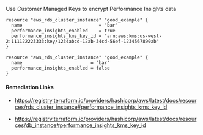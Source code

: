 
Use Customer Managed Keys to encrypt Performance Insights data

```hcl
resource "aws_rds_cluster_instance" "good_example" {
  name                            = "bar"
  performance_insights_enabled    = true
  performance_insights_kms_key_id = "arn:aws:kms:us-west-2:111122223333:key/1234abcd-12ab-34cd-56ef-1234567890ab"
}
```
```hcl
resource "aws_rds_cluster_instance" "good_example" {
  name                         = "bar"
  performance_insights_enabled = false
}
```

#### Remediation Links
 - https://registry.terraform.io/providers/hashicorp/aws/latest/docs/resources/rds_cluster_instance#performance_insights_kms_key_id

 - https://registry.terraform.io/providers/hashicorp/aws/latest/docs/resources/db_instance#performance_insights_kms_key_id


